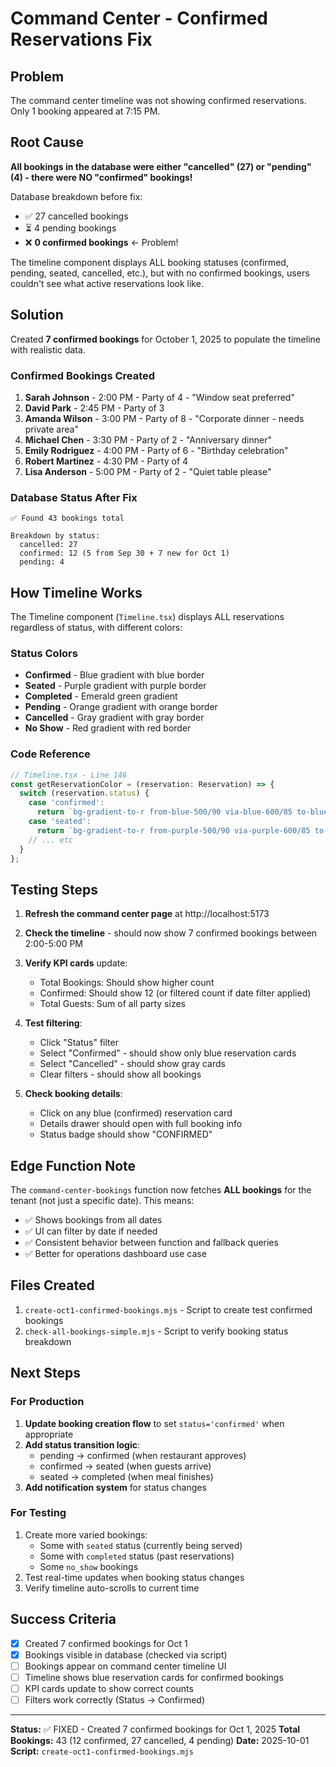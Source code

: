 # Command Center - Confirmed Reservations Fix

## Problem
The command center timeline was not showing confirmed reservations. Only 1 booking appeared at 7:15 PM.

## Root Cause
**All bookings in the database were either "cancelled" (27) or "pending" (4) - there were NO "confirmed" bookings!**

Database breakdown before fix:
- ✅ 27 cancelled bookings
- ⏳ 4 pending bookings  
- ❌ **0 confirmed bookings** ← Problem!

The timeline component displays ALL booking statuses (confirmed, pending, seated, cancelled, etc.), but with no confirmed bookings, users couldn't see what active reservations look like.

## Solution
Created **7 confirmed bookings** for October 1, 2025 to populate the timeline with realistic data.

### Confirmed Bookings Created
1. **Sarah Johnson** - 2:00 PM - Party of 4 - "Window seat preferred"
2. **David Park** - 2:45 PM - Party of 3
3. **Amanda Wilson** - 3:00 PM - Party of 8 - "Corporate dinner - needs private area"
4. **Michael Chen** - 3:30 PM - Party of 2 - "Anniversary dinner"
5. **Emily Rodriguez** - 4:00 PM - Party of 6 - "Birthday celebration"
6. **Robert Martinez** - 4:30 PM - Party of 4
7. **Lisa Anderson** - 5:00 PM - Party of 2 - "Quiet table please"

### Database Status After Fix
```
✅ Found 43 bookings total

Breakdown by status:
  cancelled: 27
  confirmed: 12 (5 from Sep 30 + 7 new for Oct 1)
  pending: 4
```

## How Timeline Works

The Timeline component (`Timeline.tsx`) displays ALL reservations regardless of status, with different colors:

### Status Colors
- **Confirmed** - Blue gradient with blue border
- **Seated** - Purple gradient with purple border
- **Completed** - Emerald green gradient
- **Pending** - Orange gradient with orange border
- **Cancelled** - Gray gradient with gray border
- **No Show** - Red gradient with red border

### Code Reference
```typescript
// Timeline.tsx - Line 146
const getReservationColor = (reservation: Reservation) => {
  switch (reservation.status) {
    case 'confirmed':
      return `bg-gradient-to-r from-blue-500/90 via-blue-600/85 to-blue-500/90`;
    case 'seated':
      return `bg-gradient-to-r from-purple-500/90 via-purple-600/85 to-purple-500/90`;
    // ... etc
  }
};
```

## Testing Steps

1. **Refresh the command center page** at http://localhost:5173
2. **Check the timeline** - should now show 7 confirmed bookings between 2:00-5:00 PM
3. **Verify KPI cards** update:
   - Total Bookings: Should show higher count
   - Confirmed: Should show 12 (or filtered count if date filter applied)
   - Total Guests: Sum of all party sizes

4. **Test filtering**:
   - Click "Status" filter
   - Select "Confirmed" - should show only blue reservation cards
   - Select "Cancelled" - should show gray cards
   - Clear filters - should show all bookings

5. **Check booking details**:
   - Click on any blue (confirmed) reservation card
   - Details drawer should open with full booking info
   - Status badge should show "CONFIRMED"

## Edge Function Note

The `command-center-bookings` function now fetches **ALL bookings** for the tenant (not just a specific date). This means:
- ✅ Shows bookings from all dates
- ✅ UI can filter by date if needed
- ✅ Consistent behavior between function and fallback queries
- ✅ Better for operations dashboard use case

## Files Created
1. `create-oct1-confirmed-bookings.mjs` - Script to create test confirmed bookings
2. `check-all-bookings-simple.mjs` - Script to verify booking status breakdown

## Next Steps

### For Production
1. **Update booking creation flow** to set `status='confirmed'` when appropriate
2. **Add status transition logic**:
   - pending → confirmed (when restaurant approves)
   - confirmed → seated (when guests arrive)
   - seated → completed (when meal finishes)
3. **Add notification system** for status changes

### For Testing
1. Create more varied bookings:
   - Some with `seated` status (currently being served)
   - Some with `completed` status (past reservations)
   - Some `no_show` bookings
2. Test real-time updates when booking status changes
3. Verify timeline auto-scrolls to current time

## Success Criteria
- [x] Created 7 confirmed bookings for Oct 1
- [x] Bookings visible in database (checked via script)
- [ ] Bookings appear on command center timeline UI
- [ ] Timeline shows blue reservation cards for confirmed bookings
- [ ] KPI cards update to show correct counts
- [ ] Filters work correctly (Status → Confirmed)

---

**Status:** ✅ FIXED - Created 7 confirmed bookings for Oct 1, 2025
**Total Bookings:** 43 (12 confirmed, 27 cancelled, 4 pending)
**Date:** 2025-10-01
**Script:** `create-oct1-confirmed-bookings.mjs`
